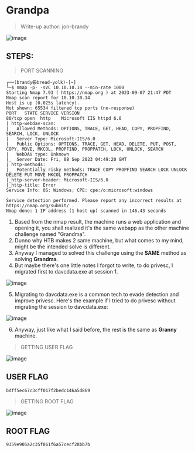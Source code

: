 # Grandpa
> Write-up author: jon-brandy

![image](https://github.com/jon-brandy/hackthebox/assets/70703371/4a55d683-a2ad-4aa9-bcea-6b43ddda95b3)


## STEPS:
> PORT SCANNING

```
┌──(brandy㉿bread-yolk)-[~]
└─$ nmap -p- -sVC 10.10.10.14 --min-rate 1000
Starting Nmap 7.93 ( https://nmap.org ) at 2023-09-07 21:47 PDT
Nmap scan report for 10.10.10.14
Host is up (0.025s latency).
Not shown: 65534 filtered tcp ports (no-response)
PORT   STATE SERVICE VERSION
80/tcp open  http    Microsoft IIS httpd 6.0
| http-webdav-scan: 
|   Allowed Methods: OPTIONS, TRACE, GET, HEAD, COPY, PROPFIND, SEARCH, LOCK, UNLOCK
|   Server Type: Microsoft-IIS/6.0
|   Public Options: OPTIONS, TRACE, GET, HEAD, DELETE, PUT, POST, COPY, MOVE, MKCOL, PROPFIND, PROPPATCH, LOCK, UNLOCK, SEARCH
|   WebDAV type: Unknown
|_  Server Date: Fri, 08 Sep 2023 04:49:20 GMT
| http-methods: 
|_  Potentially risky methods: TRACE COPY PROPFIND SEARCH LOCK UNLOCK DELETE PUT MOVE MKCOL PROPPATCH
|_http-server-header: Microsoft-IIS/6.0
|_http-title: Error
Service Info: OS: Windows; CPE: cpe:/o:microsoft:windows

Service detection performed. Please report any incorrect results at https://nmap.org/submit/ .
Nmap done: 1 IP address (1 host up) scanned in 146.43 seconds

```

1. Based from the nmap result, the machine runs a web application and opening it, you shall realized it's the same webapp as the other machine challenge named "Grandma".
2. Dunno why HTB makes 2 same machine, but what comes to my mind, might be the intended solve is different.
3. Anyway I managed to solved this challenge using the **SAME** method as solving **Grandma**.
4. But maybe there's one little notes I forgot to write, to do privesc, I migrated first to davcdata.exe at session 1.

![image](https://github.com/jon-brandy/hackthebox/assets/70703371/4fffe441-e0a4-46eb-9947-c3f2b0eeef3a)


5. Migrating to davcdata.exe is a common tech to evade detection and improve privesc. Here's the example if I tried to do privesc without migrating the session to davcdata.exe:

![image](https://github.com/jon-brandy/hackthebox/assets/70703371/f179ab68-4ee1-4f05-8d2b-ef2e5f5ecf1a)


6. Anyway, just like what I said before, the rest is the same as **Granny** machine.

> GETTING USER FLAG


![image](https://github.com/jon-brandy/hackthebox/assets/70703371/fc7911a2-bded-4c76-bb02-8ba13cb50045)


## USER FLAG

```
bdff5ec67c3cff017f2bedc146a5d869
```


> GETTING ROOT FLAG

![image](https://github.com/jon-brandy/hackthebox/assets/70703371/f87a034f-1524-43c9-bae7-faa4a1aa0877)


## ROOT FLAG

```
9359e905a2c35f861f6a57cecf28bb7b
```
